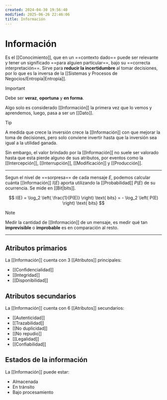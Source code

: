 ```yaml
---
created: 2024-04-30 19:56:40
modified: 2025-06-26 22:46:06
title: Información
---
```


# Información

Es el [[Conocimiento]], que en un ==contexto dado== puede ser relevante y tener un significado ==para alguien particular==, bajo su ==correcta interpretación==. Sirve para **reducir la incertidumbre** al tomar decisiones, por lo que es la inversa de la [[Sistemas y Procesos de Negocios/Entropía|Entropía]].

> [!important]
> Debe ser **veraz**, **oportuna** y **en forma**.

Algo solo es considerado [[Información]] la primera vez que lo vemos y aprendemos, luego, pasa a ser un [[Dato]].

> [!tip]
> A medida que crece la inversión crece la [[Información]] con que mejorar la toma de decisiones, pero solo conviene invertir hasta que la inversión sea igual a la utilidad ganada.

Sin embargo, el valor brindado por la [[Información]] no suele ser valorado hasta que esta pierde alguno de sus atributos, por eventos como la [[Intercepción]], [[Interrupción]], [[Modificación]] y [[Producción]].

---

Segun el nivel de ==sorpresa== de cada mensaje $E$, podemos calcular cuánta [[Información]] $I(E)$ aporta utilizando la [[Probabilidad]] $P(E)$ de su ocurrencia. Se mide en [[Bit|bits]].

$$
I(E) = \log_2 \left( \frac{1}{P(E)} \right) \text{ bits} = - \log_2 \left( P(E) \right) \text{ bits}
$$

> [!note]
> Medir la cantidad de [[Información]] de un mensaje, es medir qué tan **imprevisible** o **improbable** es en comparación al resto.

---

## Atributos primarios

La [[Información]] cuenta con 3 [[Atributos]] principales:

- [[Confidencialidad]]
- [[Integridad]]
- [[Disponibilidad]]

## Atributos secundarios

La [[Información]] cuenta con 6 [[Atributos]] secundarios:

- [[Autenticidad]]
- [[Trazabilidad]]
- [[No duplicidad]]
- [[No repudio]]
- [[Legalidad]]
- [[Confiabilidad]]

## Estados de la información

La [[Información]] puede estar:

- Almacenada
- En tránsito
- Bajo procesamiento
